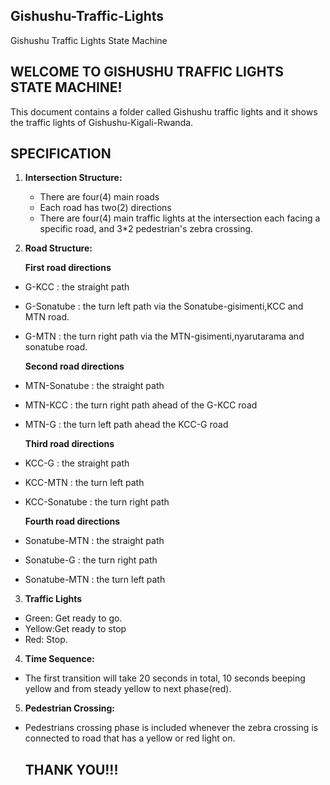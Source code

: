 ## Gishushu-Traffic-Lights

Gishushu Traffic Lights State Machine

## WELCOME TO GISHUSHU TRAFFIC LIGHTS STATE MACHINE!

This document contains a folder called Gishushu traffic lights and it shows the traffic lights of Gishushu-Kigali-Rwanda.

## SPECIFICATION

1. **Intersection Structure:**
   - There are four(4) main roads
   - Each road has two(2) directions
   - There are four(4) main traffic lights at the intersection each facing a specific road, and 3*2 pedestrian's zebra crossing.

2. **Road Structure:**
   
   **First road directions**
- G-KCC : the straight path
- G-Sonatube : the turn left path via the Sonatube-gisimenti,KCC and MTN road. 
- G-MTN : the turn right path via the MTN-gisimenti,nyarutarama and sonatube road.

  **Second road directions**
- MTN-Sonatube : the straight path
- MTN-KCC : the turn right path ahead of the G-KCC road
- MTN-G : the turn left path ahead the KCC-G road
  
  **Third road directions**
- KCC-G : the straight path
- KCC-MTN : the turn left path 
- KCC-Sonatube : the turn right path

  **Fourth road directions**
- Sonatube-MTN : the straight path
- Sonatube-G : the turn right path 
- Sonatube-MTN : the turn left path

3. **Traffic Lights**
- Green: Get ready to go.
- Yellow:Get ready to stop
- Red: Stop.

4. **Time Sequence:**
- The first transition will take 20 seconds in total, 10 seconds beeping yellow and from steady yellow to next phase(red).
5. **Pedestrian Crossing:**
- Pedestrians crossing phase is included whenever the zebra crossing is connected to road that has a yellow or red light on.

  ## THANK YOU!!!
   

